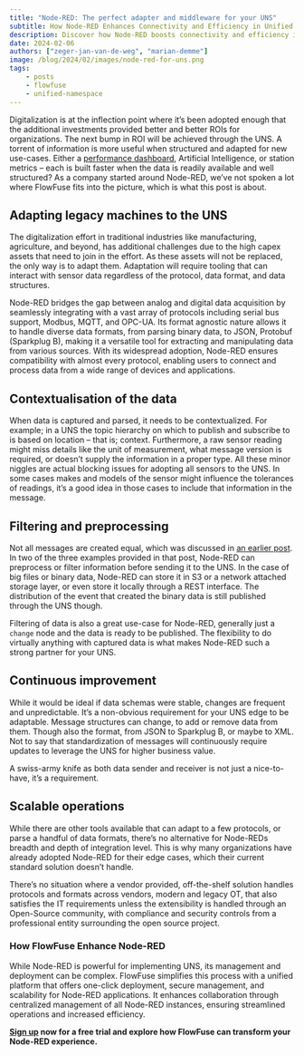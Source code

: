 ```yaml
---
title: "Node-RED: The perfect adapter and middleware for your UNS"
subtitle: How Node-RED Enhances Connectivity and Efficiency in Unified Namespace Environments.
description: Discover how Node-RED boosts connectivity and efficiency in Unified Namespace Environments by adapting legacy machines, contextualizing data, and more.
date: 2024-02-06
authors: ["zeger-jan-van-de-weg", "marian-demme"]
image: /blog/2024/02/images/node-red-for-uns.png
tags:
    - posts
    - flowfuse
    - unified-namespace
---
```


Digitalization is at the inflection point where it’s been adopted enough that the additional investments provided better and better ROIs for organizations. The next bump in ROI will be achieved through the UNS. A torrent of information is more useful when structured and adapted for new use-cases. Either a [performance dashboard](/blueprints/manufacturing/performance-overview/), Artificial Intelligence, or station metrics – each is built faster when the data is readily available and well structured? As a company started around Node-RED, we’ve not spoken a lot where FlowFuse fits into the picture, which is what this post is about.

<!--more-->

## Adapting legacy machines to the UNS

The digitalization effort in traditional industries like manufacturing, agriculture, and beyond, has additional challenges due to the high capex assets that need to join in the effort. As these assets will not be replaced, the only way is to adapt them. Adaptation will require tooling that can interact with sensor data regardless of the protocol, data format, and data structures.

Node-RED bridges the gap between analog and digital data acquisition by seamlessly integrating with a vast array of protocols including serial bus support, Modbus, MQTT, and OPC-UA. Its format agnostic nature allows it to handle diverse data formats, from parsing binary data, to JSON, Protobuf (Sparkplug B), making it a versatile tool for extracting and manipulating data from various sources. With its widespread adoption, Node-RED ensures compatibility with almost every protocol, enabling users to connect and process data from a wide range of devices and applications.

## Contextualisation of the data

When data is captured and parsed, it needs to be contextualized. For example; in a UNS the topic hierarchy on which to publish and subscribe to is based on location – that is; context. Furthermore, a raw sensor reading might miss details like the unit of measurement, what message version is required, or doesn’t supply the information in a proper type. All these minor niggles are actual blocking issues for adopting all sensors to the UNS. In some cases makes and models of the sensor might influence the tolerances of readings, it’s a good idea in those cases to include that information in the message.

## Filtering and preprocessing

Not all messages are created equal, which was discussed in [an earlier post](/blog/2024/01/unified-namespace-when-not-to-use/.). In two of the three examples provided in that post, Node-RED can preprocess or filter information before sending it to the UNS. In the case of big files or binary data, Node-RED can store it in S3 or a network attached storage layer, or even store it locally through a REST interface. The distribution of the event that created the binary data is still published through the UNS though.

Filtering of data is also a great use-case for Node-RED, generally just a `change` node and the data is ready to be published. The flexibility to do virtually anything with captured data is what makes Node-RED such a strong partner for your UNS.

## Continuous improvement

While it would be ideal if data schemas were stable, changes are frequent and unpredictable. It’s a non-obvious requirement for your UNS edge to be adaptable. Message structures can change, to add or remove data from them. Though also the format, from JSON to Sparkplug B, or maybe to XML. Not to say that standardization of messages will continuously require updates to leverage the UNS for higher business value.

A swiss-army knife as both data sender and receiver is not just a nice-to-have, it’s a requirement.

## Scalable operations

While there are other tools available that can adapt to a few protocols, or parse a handful of data formats, there’s no alternative for Node-REDs breadth and depth of integration level. This is why many organizations have already adopted Node-RED for their edge cases, which their current standard solution doesn’t handle.

There’s no situation where a vendor provided, off-the-shelf solution handles protocols and formats across vendors, modern and legacy OT, that also satisfies the IT requirements unless the extensibility is handled through an Open-Source community, with compliance and security controls from a professional entity surrounding the open source project.

### How FlowFuse Enhance Node-RED

While Node-RED is powerful for implementing UNS, its management and deployment can be complex. FlowFuse simplifies this process with a unified platform that offers one-click deployment, secure management, and scalability for Node-RED applications. It enhances collaboration through centralized management of all Node-RED instances, ensuring streamlined operations and increased efficiency.

**[Sign up](https://app.flowfuse.com/account/create/) now for a free trial and explore how FlowFuse can transform your Node-RED experience.**